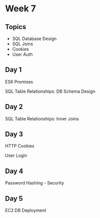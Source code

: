 # Week 7

## Topics

* SQL Database Design
* SQL Joins
* Cookies
* User Auth

## Day 1

ES6 Promises

SQL Table Relationships: DB Schema Design

## Day 2

SQL Table Relationships: Inner Joins

## Day 3

HTTP Cookies

User Login

## Day 4

Password Hashing - Security

## Day 5

EC2 DB Deployment

